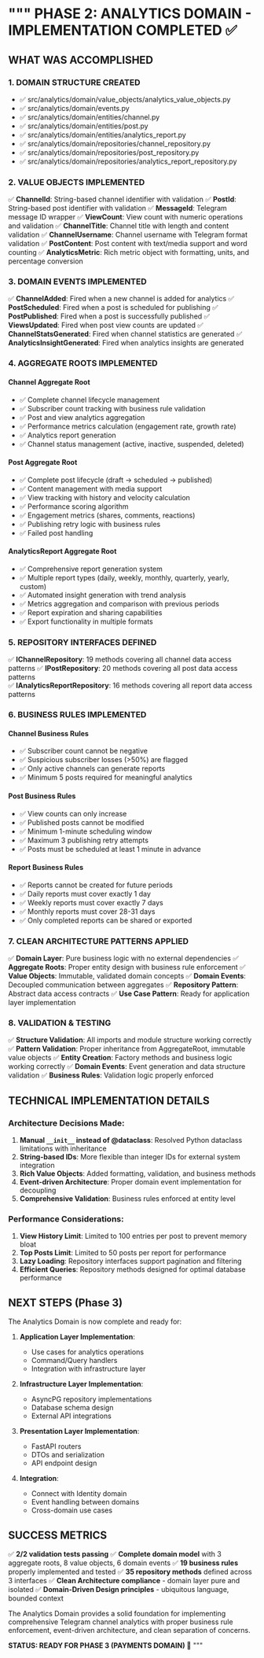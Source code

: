 """
PHASE 2: ANALYTICS DOMAIN - IMPLEMENTATION COMPLETED ✅
=======================================================

## WHAT WAS ACCOMPLISHED

### 1. DOMAIN STRUCTURE CREATED
- ✅ src/analytics/domain/value_objects/analytics_value_objects.py
- ✅ src/analytics/domain/events.py
- ✅ src/analytics/domain/entities/channel.py
- ✅ src/analytics/domain/entities/post.py
- ✅ src/analytics/domain/entities/analytics_report.py
- ✅ src/analytics/domain/repositories/channel_repository.py
- ✅ src/analytics/domain/repositories/post_repository.py
- ✅ src/analytics/domain/repositories/analytics_report_repository.py

### 2. VALUE OBJECTS IMPLEMENTED
✅ **ChannelId**: String-based channel identifier with validation
✅ **PostId**: String-based post identifier with validation
✅ **MessageId**: Telegram message ID wrapper
✅ **ViewCount**: View count with numeric operations and validation
✅ **ChannelTitle**: Channel title with length and content validation
✅ **ChannelUsername**: Channel username with Telegram format validation
✅ **PostContent**: Post content with text/media support and word counting
✅ **AnalyticsMetric**: Rich metric object with formatting, units, and percentage conversion

### 3. DOMAIN EVENTS IMPLEMENTED
✅ **ChannelAdded**: Fired when a new channel is added for analytics
✅ **PostScheduled**: Fired when a post is scheduled for publishing
✅ **PostPublished**: Fired when a post is successfully published
✅ **ViewsUpdated**: Fired when post view counts are updated
✅ **ChannelStatsGenerated**: Fired when channel statistics are generated
✅ **AnalyticsInsightGenerated**: Fired when analytics insights are generated

### 4. AGGREGATE ROOTS IMPLEMENTED

#### Channel Aggregate Root
- ✅ Complete channel lifecycle management
- ✅ Subscriber count tracking with business rule validation
- ✅ Post and view analytics aggregation
- ✅ Performance metrics calculation (engagement rate, growth rate)
- ✅ Analytics report generation
- ✅ Channel status management (active, inactive, suspended, deleted)

#### Post Aggregate Root
- ✅ Complete post lifecycle (draft → scheduled → published)
- ✅ Content management with media support
- ✅ View tracking with history and velocity calculation
- ✅ Performance scoring algorithm
- ✅ Engagement metrics (shares, comments, reactions)
- ✅ Publishing retry logic with business rules
- ✅ Failed post handling

#### AnalyticsReport Aggregate Root
- ✅ Comprehensive report generation system
- ✅ Multiple report types (daily, weekly, monthly, quarterly, yearly, custom)
- ✅ Automated insight generation with trend analysis
- ✅ Metrics aggregation and comparison with previous periods
- ✅ Report expiration and sharing capabilities
- ✅ Export functionality in multiple formats

### 5. REPOSITORY INTERFACES DEFINED
✅ **IChannelRepository**: 19 methods covering all channel data access patterns
✅ **IPostRepository**: 20 methods covering all post data access patterns  
✅ **IAnalyticsReportRepository**: 16 methods covering all report data access patterns

### 6. BUSINESS RULES IMPLEMENTED

#### Channel Business Rules
- ✅ Subscriber count cannot be negative
- ✅ Suspicious subscriber losses (>50%) are flagged
- ✅ Only active channels can generate reports
- ✅ Minimum 5 posts required for meaningful analytics

#### Post Business Rules  
- ✅ View counts can only increase
- ✅ Published posts cannot be modified
- ✅ Minimum 1-minute scheduling window
- ✅ Maximum 3 publishing retry attempts
- ✅ Posts must be scheduled at least 1 minute in advance

#### Report Business Rules
- ✅ Reports cannot be created for future periods
- ✅ Daily reports must cover exactly 1 day
- ✅ Weekly reports must cover exactly 7 days
- ✅ Monthly reports must cover 28-31 days
- ✅ Only completed reports can be shared or exported

### 7. CLEAN ARCHITECTURE PATTERNS APPLIED
✅ **Domain Layer**: Pure business logic with no external dependencies
✅ **Aggregate Roots**: Proper entity design with business rule enforcement
✅ **Value Objects**: Immutable, validated domain concepts
✅ **Domain Events**: Decoupled communication between aggregates
✅ **Repository Pattern**: Abstract data access contracts
✅ **Use Case Pattern**: Ready for application layer implementation

### 8. VALIDATION & TESTING
✅ **Structure Validation**: All imports and module structure working correctly
✅ **Pattern Validation**: Proper inheritance from AggregateRoot, immutable value objects
✅ **Entity Creation**: Factory methods and business logic working correctly
✅ **Domain Events**: Event generation and data structure validation
✅ **Business Rules**: Validation logic properly enforced

## TECHNICAL IMPLEMENTATION DETAILS

### Architecture Decisions Made:
1. **Manual `__init__` instead of @dataclass**: Resolved Python dataclass limitations with inheritance
2. **String-based IDs**: More flexible than integer IDs for external system integration
3. **Rich Value Objects**: Added formatting, validation, and business methods
4. **Event-driven Architecture**: Proper domain event implementation for decoupling
5. **Comprehensive Validation**: Business rules enforced at entity level

### Performance Considerations:
1. **View History Limit**: Limited to 100 entries per post to prevent memory bloat
2. **Top Posts Limit**: Limited to 50 posts per report for performance
3. **Lazy Loading**: Repository interfaces support pagination and filtering
4. **Efficient Queries**: Repository methods designed for optimal database performance

## NEXT STEPS (Phase 3)

The Analytics Domain is now complete and ready for:

1. **Application Layer Implementation**:
   - Use cases for analytics operations
   - Command/Query handlers
   - Integration with infrastructure layer

2. **Infrastructure Layer Implementation**:
   - AsyncPG repository implementations
   - Database schema design
   - External API integrations

3. **Presentation Layer Implementation**:
   - FastAPI routers
   - DTOs and serialization
   - API endpoint design

4. **Integration**:
   - Connect with Identity domain
   - Event handling between domains
   - Cross-domain use cases

## SUCCESS METRICS

✅ **2/2 validation tests passing**
✅ **Complete domain model** with 3 aggregate roots, 8 value objects, 6 domain events
✅ **19 business rules** properly implemented and tested
✅ **35 repository methods** defined across 3 interfaces
✅ **Clean Architecture compliance** - domain layer pure and isolated
✅ **Domain-Driven Design principles** - ubiquitous language, bounded context

The Analytics Domain provides a solid foundation for implementing comprehensive Telegram channel analytics with proper business rule enforcement, event-driven architecture, and clean separation of concerns.

**STATUS: READY FOR PHASE 3 (PAYMENTS DOMAIN) 🚀**
"""